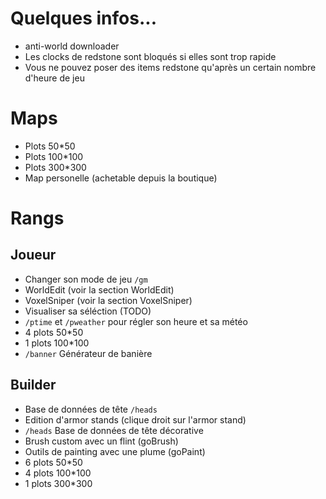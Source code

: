 # Quelques infos...
* anti-world downloader 
* Les clocks de redstone sont bloqués si elles sont trop rapide
* Vous ne pouvez poser des items redstone qu'après un certain nombre d'heure de jeu

# Maps
* Plots 50*50
* Plots 100*100
* Plots 300*300
* Map personelle (achetable depuis la boutique)

# Rangs 

## Joueur 
* Changer son mode de jeu `/gm`  
* WorldEdit (voir la section WorldEdit)
* VoxelSniper (voir la section VoxelSniper)
* Visualiser sa séléction (TODO)
* `/ptime` et `/pweather` pour régler son heure et sa météo
* 4 plots 50*50
* 1 plots 100*100
* `/banner` Générateur de banière 


## Builder 
* Base de données de tête `/heads`
* Edition d'armor stands (clique droit sur l'armor stand)
* `/heads` Base de données de tête décorative 
* Brush custom avec un flint (goBrush)
* Outils de painting avec une plume (goPaint)
* 6 plots 50*50
* 4 plots 100*100
* 1 plots 300*300
